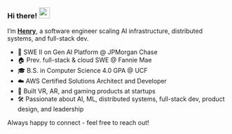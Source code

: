 ### Hi there! <img src="https://emojis.slackmojis.com/emojis/images/1536351075/4594/blob-wave.gif" width="25"/>

I’m [**Henry**](https://henrygraves.me), a software engineer scaling AI infrastructure, distributed systems, and full-stack dev.

- 🏦 SWE II on Gen AI Platform @ JPMorgan Chase
- 🏠 Prev. full-stack & cloud SWE @ Fannie Mae
- 🎓 B.S. in Computer Science 4.0 GPA @ UCF
- ☁️ AWS Certified Solutions Architect and Developer
- 🚀 Built VR, AR, and gaming products at startups
- 🛠️ Passionate about AI, ML, distributed systems, full-stack dev, product design, and leadership
    
Always happy to connect - feel free to reach out!
